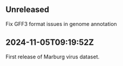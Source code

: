 ## Unreleased

Fix GFF3 format issues in genome annotation


## 2024-11-05T09:19:52Z

First release of Marburg virus dataset.
